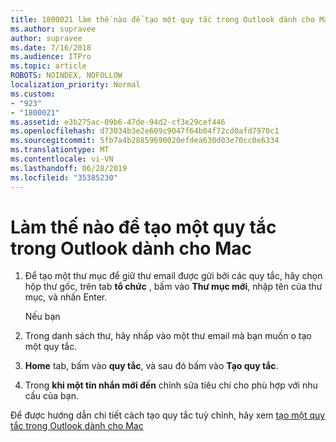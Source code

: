 ```yaml
---
title: 1800021 làm thế nào để tạo một quy tắc trong Outlook dành cho Mac
ms.author: supravee
author: supravee
ms.date: 7/16/2018
ms.audience: ITPro
ms.topic: article
ROBOTS: NOINDEX, NOFOLLOW
localization_priority: Normal
ms.custom:
- "923"
- "1800021"
ms.assetid: e3b275ac-09b6-47de-94d2-cf3e29cef446
ms.openlocfilehash: d73034b3e2e609c9047f64b04f72cd0afd7970c1
ms.sourcegitcommit: 5fb7a4b28859690020efdea630d03e70cc0e6334
ms.translationtype: MT
ms.contentlocale: vi-VN
ms.lasthandoff: 06/28/2019
ms.locfileid: "35385230"
---
```

# <a name="how-to-create-a-rule-in-outlook-for-mac"></a>Làm thế nào để tạo một quy tắc trong Outlook dành cho Mac

1. Để tạo một thư mục để giữ thư email được gửi bởi các quy tắc, hãy chọn hộp thư gốc, trên tab **tổ chức** , bấm vào **Thư mục mới**, nhập tên của thư mục, và nhấn Enter.

    Nếu bạn 

2. Trong danh sách thư, hãy nhấp vào một thư email mà bạn muốn o tạo một quy tắc.

3. **Home** tab, bấm vào **quy tắc**, và sau đó bấm vào **Tạo quy tắc**.

4. Trong **khi một tin nhắn mới đến** chỉnh sửa tiêu chí cho phù hợp với nhu cầu của bạn. 

Để được hướng dẫn chi tiết cách tạo quy tắc tuỳ chỉnh, hãy xem [tạo một quy tắc trong Outlook dành cho Mac](https://aka.ms/AA1uy0v)
  